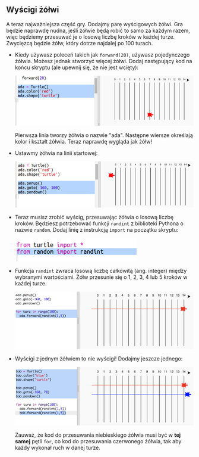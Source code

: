 ## Wyścigi żółwi

A teraz najważniejsza część gry. Dodajmy parę wyścigowych żółwi. Gra będzie naprawdę nudna, jeśli żółwie będą robić to samo za każdym razem, więc będziemy przesuwać je o losową liczbę kroków w każdej turze. Zwycięzcą będzie żółw, który dotrze najdalej po 100 turach.

+ Kiedy używasz poleceń takich jak `forward(20)`, używasz pojedynczego żółwia. Możesz jednak stworzyć więcej żółwi. Dodaj następujący kod na końcu skryptu (ale upewnij się, że nie jest wcięty):
    
    ![screenshot](images/race-red.png)
    
    Pierwsza linia tworzy żółwia o nazwie "ada". Następne wiersze określają kolor i kształt żółwia. Teraz naprawdę wygląda jak żółw!

+ Ustawmy żółwia na linii startowej:
    
    ![screenshot](images/race-start.png)

+ Teraz musisz zrobić wyścig, przesuwając żółwia o losową liczbę kroków. Będziesz potrzebować funkcji `randint` z biblioteki Pythona o nazwie `random`. Dodaj linię z instrukcją `import` na początku skryptu:
    
    ![screenshot](images/race-randint.png)

+ Funkcja `randint` zwraca losową liczbę całkowitą (ang. integer) między wybranymi wartościami. Żółw przesunie się o 1, 2, 3, 4 lub 5 kroków w każdej turze.
    
    ![screenshot](images/race-random.png)

+ Wyścigi z jednym żółwiem to nie wyścigi! Dodajmy jeszcze jednego:
    
    ![screenshot](images/race-blue.png)
    
    Zauważ, że kod do przesuwania niebieskiego żółwia musi być w **tej samej** pętli `for`, co kod do przesuwania czerwonego żółwia, tak aby każdy wykonał ruch w danej turze.